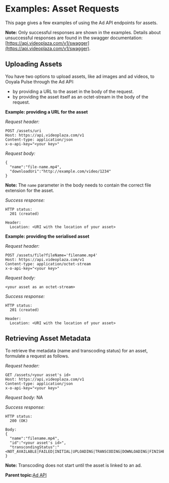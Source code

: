 # Examples: Asset Requests

This page gives a few examples of using the Ad API endpoints for assets.

**Note:** Only successful responses are shown in the examples. Details about unsuccessful responses are found in the swagger documentation: [https://api.videoplaza.com/v1/swagger](https://api.videoplaza.com/v1/swagger).

## Uploading Assets

You have two options to upload assets, like ad images and ad videos, to Ooyala Pulse through the Ad API:

-   by providing a URL to the asset in the body of the request.
-   by providing the asset itself as an octet-stream in the body of the request.

**Example: providing a URL for the asset**

*Request header:*

```
POST /assets/uri
Host: https://api.videoplaza.com/v1
Content-type: application/json
x-o-api-key="<your key>"
```

*Request body:*

```
{
  "name":"file-name.mp4",
  "downloadUri":"http://example.com/video/1234"
}
```

**Note:** The `name` parameter in the body needs to contain the correct file extension for the asset.

*Success response:*

```
HTTP status:
  201 (created)

Header:
  Location: <URI with the location of your asset>
```

**Example: providing the serialised asset**

*Request header:*

```
POST /assets/file?fileName='filename.mp4'
Host: https://api.videoplaza.com/v1
Content-type: application/octet-stream
x-o-api-key="<your key>"
```

*Request body:*

```
<your asset as an octet-stream>
```

*Success response:*

```
HTTP status:
  201 (created)

Header:
  Location: <URI with the location of your asset>
```

## Retrieving Asset Metadata

To retrieve the metadata \(name and transcoding status\) for an asset, formulate a request as follows.

*Request header:*

```
GET /assets/<your asset's id>
Host: https://api.videoplaza.com/v1
Content-type: application/json
x-o-api-key="<your key>"
```

*Request body:* NA

*Success response:*

```
HTTP status:
  200 (OK)

Body:
{
  "name":"filename.mp4",
  "id":"<your asset's id>",
  "transcondingStatus":"<NOT_AVAILABLE|FAILED|INITIAL|UPLOADING|TRANSCODING|DOWNLOADING|FINISHED>"
}
```

**Note:** Transcoding does not start until the asset is linked to an ad.

**Parent topic:**[Ad API](../../../oadtech/ad_serving/dg/rest_ad_api.md)

